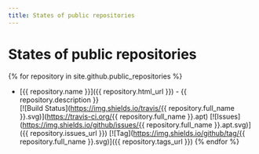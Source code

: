 ```yaml
---
title: States of public repositories
---
```


# States of public repositories

{% for repository in site.github.public_repositories %}
* [{{ repository.name }}]({{ repository.html_url }}) - {{ repository.description }}<br />
  [![Build Status](https://img.shields.io/travis/{{ repository.full_name }}.svg)](https://travis-ci.org/{{ repository.full_name }}.apt)
  [![Issues](https://img.shields.io/github/issues/{{ repository.full_name }}.apt.svg)]({{ repository.issues_url }})
  [![Tag](https://img.shields.io/github/tag/{{ repository.full_name }}.svg)]({{ repository.tags_url }})
{% endfor %}

